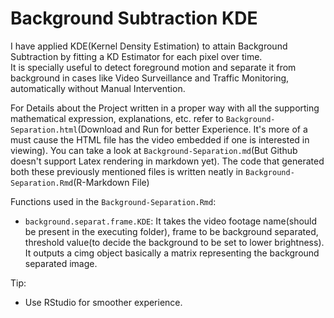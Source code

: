 # Background Subtraction KDE
I have applied KDE(Kernel Density Estimation) to attain Background Subtraction by fitting a KD Estimator for each pixel over time.\
It is specially useful to detect foreground motion and separate it from background in cases like Video Surveillance and Traffic Monitoring, automatically without Manual Intervention.

For Details about the Project written in a proper way with all the supporting mathematical expression, explanations, etc. refer to `Background-Separation.html`(Download and Run for better Experience. It's more of a must cause the HTML file has the video embedded if one is interested in viewing). You can take a look at `Background-Separation.md`(But Github doesn't support Latex rendering in markdown yet). The code that generated both these previously mentioned files is written neatly in `Background-Separation.Rmd`(R-Markdown File)

Functions used in the `Background-Separation.Rmd`:
- `background.separat.frame.KDE`: It takes the video footage name(should be present in the executing folder), frame to be background separated, threshold value(to decide the background to be set to lower brightness). It outputs a cimg object basically a matrix representing the background separated image.

Tip:
- Use RStudio for smoother experience.

